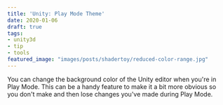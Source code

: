 ```yaml
---
title: 'Unity: Play Mode Theme'
date: 2020-01-06
draft: true
tags:
- unity3d
- tip
- tools
featured_image: "images/posts/shadertoy/reduced-color-range.jpg"
---
```


You can change the background color of the Unity editor when you're in Play Mode. This can be a handy feature to make it a bit more obvious so you don't make and then lose changes you've made during Play Mode.
